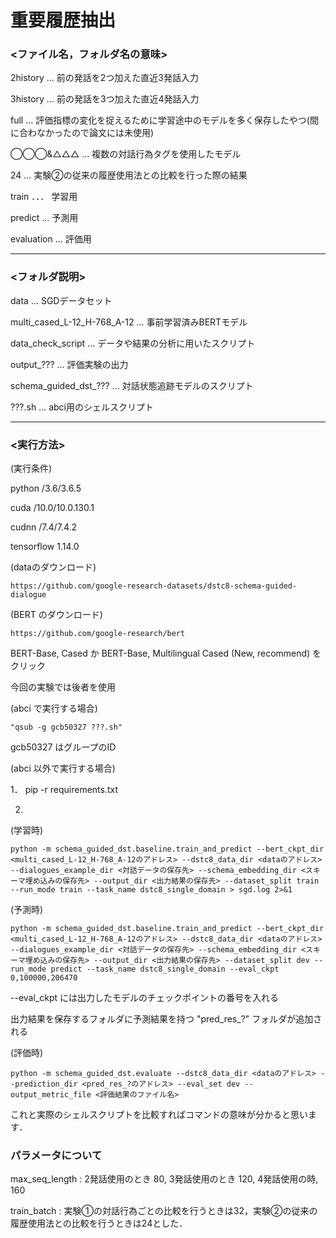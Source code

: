 # 重要履歴抽出

### <ファイル名，フォルダ名の意味>

2history ... 前の発話を2つ加えた直近3発話入力

3history ... 前の発話を3つ加えた直近4発話入力

full ... 評価指標の変化を捉えるために学習途中のモデルを多く保存したやつ(間に合わなかったので論文には未使用)

◯◯◯&△△△ ... 複数の対話行為タグを使用したモデル

24 ... 実験②の従来の履歴使用法との比較を行った際の結果

train ．．． 学習用

predict ... 予測用

evaluation ... 評価用

-------------------------------------------------------------------
### <フォルダ説明>

data ... SGDデータセット

multi_cased_L-12_H-768_A-12 ... 事前学習済みBERTモデル

data_check_script ... データや結果の分析に用いたスクリプト

output_??? ... 評価実験の出力

schema_guided_dst_??? ... 対話状態追跡モデルのスクリプト

???.sh ... abci用のシェルスクリプト

----------------------------------------------------------------
### <実行方法>

(実行条件)

python  /3.6/3.6.5

cuda    /10.0/10.0.130.1

cudnn   /7.4/7.4.2

tensorflow	1.14.0


(dataのダウンロード)
```
https://github.com/google-research-datasets/dstc8-schema-guided-dialogue
```

(BERT のダウンロード)
```
https://github.com/google-research/bert
```

BERT-Base, Cased か BERT-Base, Multilingual Cased (New, recommend) をクリック

今回の実験では後者を使用

(abci で実行する場合)
```
"qsub -g gcb50327 ???.sh"
```

gcb50327 はグループのID

(abci 以外で実行する場合)

1． pip -r requirements.txt

2.
(学習時)
```
python -m schema_guided_dst.baseline.train_and_predict --bert_ckpt_dir <multi_cased_L-12_H-768_A-12のアドレス> --dstc8_data_dir <dataのアドレス> --dialogues_example_dir <対話データの保存先> --schema_embedding_dir <スキーマ埋め込みの保存先> --output_dir <出力結果の保存先> --dataset_split train --run_mode train --task_name dstc8_single_domain > sgd.log 2>&1
```

(予測時)
```
python -m schema_guided_dst.baseline.train_and_predict --bert_ckpt_dir <multi_cased_L-12_H-768_A-12のアドレス> --dstc8_data_dir <dataのアドレス> --dialogues_example_dir <対話データの保存先> --schema_embedding_dir <スキーマ埋め込みの保存先> --output_dir <出力結果の保存先> --dataset_split dev --run_mode predict --task_name dstc8_single_domain --eval_ckpt 0,100000,206470
```

--eval_ckpt には出力したモデルのチェックポイントの番号を入れる

出力結果を保存するフォルダに予測結果を持つ "pred_res_?" フォルダが追加される 

(評価時)
```
python -m schema_guided_dst.evaluate --dstc8_data_dir <dataのアドレス> --prediction_dir <pred_res_?のアドレス> --eval_set dev --output_metric_file <評価結果のファイル名>
```

これと実際のシェルスクリプトを比較すればコマンドの意味が分かると思います．

### パラメータについて

max_seq_length : 2発話使用のとき 80, 3発話使用のとき 120, 4発話使用の時, 160

train_batch : 実験①の対話行為ごとの比較を行うときは32，実験②の従来の履歴使用法との比較を行うときは24とした．
